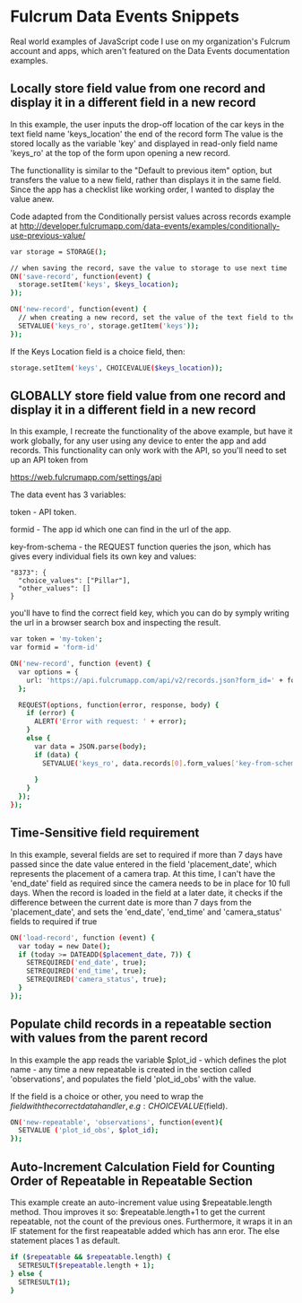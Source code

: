# Fulcrum Data Events Snippets
Real world examples of JavaScript code I use on my organization's Fulcrum account and apps, which aren't featured on the Data Events documentation examples.

## Locally store field value from one record and display it in a different field in a new record
In this example, the user inputs the drop-off location of the car keys in the text field name 'keys_location' the end of the record form 
The value is the stored locally as the variable 'key' and displayed in read-only field name 'keys_ro' at the top of the form upon opening a new record.

The functionallity is similar to the "Default to previous item" option, but transfers the value to a new field, rather than displays it in the same field. Since the app has a checklist like working order, I wanted to display the value anew.

Code adapted from the Conditionally persist values across records example at
http://developer.fulcrumapp.com/data-events/examples/conditionally-use-previous-value/

```sh
var storage = STORAGE();

// when saving the record, save the value to storage to use next time
ON('save-record', function(event) {
  storage.setItem('keys', $keys_location);
});

ON('new-record', function(event) {
  // when creating a new record, set the value of the text field to the last value //used
  SETVALUE('keys_ro', storage.getItem('keys'));
});
```
If the Keys Location field is a choice field, then:

```sh
storage.setItem('keys', CHOICEVALUE($keys_location));
```

## GLOBALLY store field value from one record and display it in a different field in a new record
In this example, I recreate the functionality of the above example, but have it work globally, for any user using any device to enter the app and add records. This functionality can only work with the API, so you'll need to set up an API token from

https://web.fulcrumapp.com/settings/api

The data event has 3 variables:

token - API token.

formid - The app id which one can find in the url of the app.

key-from-schema - the REQUEST function queries the json, which has gives every individual fiels its own key and values:
```
"8373": {
  "choice_values": ["Pillar"],
  "other_values": []
}
```
you'll have to find the correct field key, which you can do by symply writing the url in a browser search box and inspecting the result.

```sh
var token = 'my-token';
var formid = 'form-id'

ON('new-record', function (event) {
  var options = {
    url: 'https://api.fulcrumapp.com/api/v2/records.json?form_id=' + formid + '&per_page=1&token=' + token + '&newest_first=1'
  };

  REQUEST(options, function(error, response, body) {
    if (error) {
      ALERT('Error with request: ' + error);
    } 
    else {
      var data = JSON.parse(body);
      if (data) {
        SETVALUE('keys_ro', data.records[0].form_values['key-from-schema'].choice_values[0])
       
      }
    }
  });
});
```



## Time-Sensitive field requirement
In this example, several fields are set to required if more than 7 days have passed since the date value entered in the field 'placement_date', which represents the placement of a camera trap. At this time, I can't have the 'end_date' field as required since the camera needs to be in place for 10 full days. When the record is loaded in the field at a later date, it checks if the difference between the current date is more than 7 days from the 'placement_date', and sets the 'end_date', 'end_time' and 'camera_status' fields to required if true

```sh
ON('load-record', function (event) {
  var today = new Date();
  if (today >= DATEADD($placement_date, 7)) {
    SETREQUIRED('end_date', true);
    SETREQUIRED('end_time', true);
    SETREQUIRED('camera_status', true);
  }
});
```

## Populate child records in a repeatable section with values from the parent record
In this example the app reads the variable $plot_id - which defines the plot name - any time a new repeatable is created in the section called 'observations', and populates the field 'plot_id_obs' with the value.

If the field is a choice or other, you need to wrap the $field with the correct data handler, e.g: CHOICEVALUE($field).

```sh
ON('new-repeatable', 'observations', function(event){
  SETVALUE ('plot_id_obs', $plot_id);
});
```

## Auto-Increment Calculation Field for Counting Order of Repeatable in Repeatable Section
This example create an auto-increment value using $repeatable.length method. Thou improves it so:
$repeatable.length+1 to get the current repeatable, not the count of the previous ones. Furthermore, it wraps it in an IF statement for the first reapeatable added which has ann eror. The else statement places 1 as default.


```sh
if ($repeatable && $repeatable.length) {
  SETRESULT($repeatable.length + 1);
} else {
  SETRESULT(1);
}
```
